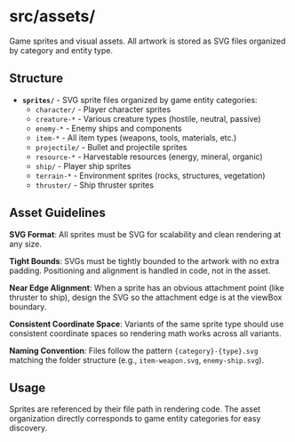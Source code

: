 # src/assets/

Game sprites and visual assets. All artwork is stored as SVG files organized by category and entity type.

## Structure

- **`sprites/`** - SVG sprite files organized by game entity categories:
  - `character/` - Player character sprites
  - `creature-*` - Various creature types (hostile, neutral, passive)
  - `enemy-*` - Enemy ships and components
  - `item-*` - All item types (weapons, tools, materials, etc.)
  - `projectile/` - Bullet and projectile sprites
  - `resource-*` - Harvestable resources (energy, mineral, organic)
  - `ship/` - Player ship sprites
  - `terrain-*` - Environment sprites (rocks, structures, vegetation)
  - `thruster/` - Ship thruster sprites

## Asset Guidelines

**SVG Format**: All sprites must be SVG for scalability and clean rendering at any size.

**Tight Bounds**: SVGs must be tightly bounded to the artwork with no extra padding. Positioning and alignment is handled in code, not in the asset.

**Near Edge Alignment**: When a sprite has an obvious attachment point (like thruster to ship), design the SVG so the attachment edge is at the viewBox boundary.

**Consistent Coordinate Space**: Variants of the same sprite type should use consistent coordinate spaces so rendering math works across all variants.

**Naming Convention**: Files follow the pattern `{category}-{type}.svg` matching the folder structure (e.g., `item-weapon.svg`, `enemy-ship.svg`).

## Usage

Sprites are referenced by their file path in rendering code. The asset organization directly corresponds to game entity categories for easy discovery.
